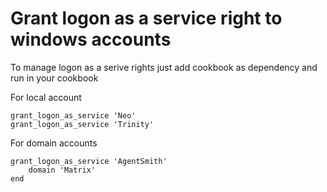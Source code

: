 Grant logon as a service right to windows accounts
========================

To manage logon as a serive rights just add cookbook as dependency and run in your cookbook

For local account
```
grant_logon_as_service 'Neo'
grant_logon_as_service 'Trinity'
```

For domain accounts
```
grant_logon_as_service 'AgentSmith' 
    domain 'Matrix'
end
```